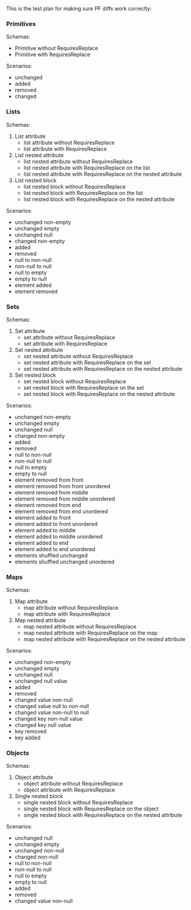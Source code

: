This is the test plan for making sure PF diffs work correctly:

### Primitives

Schemas:
- Primitive without RequiresReplace
- Primitive with RequiresReplace
  
Scenarios:
- unchanged
- added
- removed
- changed

### Lists
Schemas:

1. List attribute
   - list attribute without RequiresReplace
   - list attribute with RequiresReplace
1. List nested attribute
   - list nested attribute without RequiresReplace
   - list nested attribute with RequiresReplace on the list
   - list nested attribute with RequiresReplace on the nested attribute
1. List nested block
   - list nested block without RequiresReplace
   - list nested block with RequiresReplace on the list
   - list nested block with RequiresReplace on the nested attribute

Scenarios:
- unchanged non-empty
- unchanged empty
- unchanged null
- changed non-empty
- added
- removed
- null to non-null
- non-null to null
- null to empty
- empty to null
- element added
- element removed


### Sets
Schemas:
1. Set attribute
   - set attribute without RequiresReplace
   - set attribute with RequiresReplace
1. Set nested attribute
   - set nested attribute without RequiresReplace
   - set nested attribute with RequiresReplace on the set
   - set nested attribute with RequiresReplace on the nested attribute
1. Set nested block
   - set nested block without RequiresReplace
   - set nested block with RequiresReplace on the set
   - set nested block with RequiresReplace on the nested attribute


Scenarios:
- unchanged non-empty
- unchanged empty
- unchanged null
- changed non-empty
- added
- removed
- null to non-null
- non-null to null
- null to empty
- empty to null
- element removed from front
- element removed from front unordered
- element removed from middle
- element removed from middle unordered
- element removed from end
- element removed from end unordered
- element added to front
- element added to front unordered
- element added to middle
- element added to middle unordered
- element added to end
- element added to end unordered
- elements shuffled unchanged
- elements shuffled unchanged unordered


### Maps
Schemas:
1. Map attribute
   - map attribute without RequiresReplace
   - map attribute with RequiresReplace
1. Map nested attribute
   - map nested attribute without RequiresReplace
   - map nested attribute with RequiresReplace on the map
   - map nested attribute with RequiresReplace on the nested attribute

Scenarios:
- unchanged non-empty
- unchanged empty
- unchanged null
- unchanged null value
- added
- removed
- changed value non-null
- changed value null to non-null
- changed value non-null to null
- changed key non-null value
- changed key null value
- key removed
- key added


### Objects
Schemas:
1. Object attribute
   - object attribute without RequiresReplace
   - object attribute with RequiresReplace
1. Single nested block
   - single nested block without RequiresReplace
   - single nested block with RequiresReplace on the object
   - single nested block with RequiresReplace on the nested attribute


Scenarios:
- unchanged null
- unchanged empty
- unchanged non-null
- changed non-null
- null to non-null
- non-null to null
- null to empty
- empty to null
- added
- removed
- changed value non-null